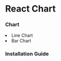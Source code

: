 <h1>React Chart</h1>

<h3>Chart</h3>
<li>Line Chart</li>
<li>Bar Chart</li>


<h3>Installation Guide</h3>


